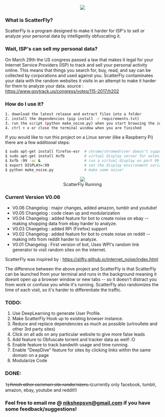 <p align="center">
  <img src = "https://i.imgur.com/4Jx3kyC.png" />
</p>

### What is ScatterFly?

ScatterFly is a program designed to make it harder for ISP's to sell or analyze your personal data by intelligently obfuscating it.

### Wait, ISP's can sell my personal data?

On March 29th the US congress passed a law that makes it legal for your Internet Service Providers (ISP) to track and sell your personal activity online. This means that things you search for, buy, read, and say can be collected by corporations and used against you. ScatterFly contaminates your data with the random websites it visits in an attempt to make it harder for them to analyze your data.
source : https://www.govtrack.us/congress/votes/115-2017/h202

### How do I use it?
```bash
1. download the latest release and extract files into a folder
2. install the dependencies (pip install -r requirements.txt)
3. run the script (python make_noise.py) when you start browsing the internet
4. ctrl + x or close the terminal window when you are finished
```
If you would like to run this project on a Linux server (like a Raspberry Pi) there are a few additional steps:  
```bash
$ sudo apt-get install firefox-esr  # chrome/chromedriver doesn't support RPi
$ sudo apt-get install Xvfb         # virtual display server for selenium to connect to
$ Xvfb :99 -ac &                    # run a virtual display on port 99
$ export DISPLAY=:99                # set the display environment variable
$ python make_noise.py              # make some noise!
```

<p align="center">
  <img src = "https://i.imgur.com/jF82ACF.png" />
  <br>   ScatterFly Running 
</p>

### Current Version V0.06
- V0.06 Changelog : major changes, added amazon, tumblr and youtube!
- V0.05 Changelog : code clean up and modularization
- V0.04 Changelog : added feature for bot to create noise on ebay -- making shopping data from ebay harder to analyze.
- V0.03 Changelog : added RPi (Firefox) support
- V0.02 Changelog : added feature for bot to create noise on reddit -- making info from reddit harder to analyze.
- V0.01 Changelog : First version of bot, Uses WPI's random link generator to visit random sites on the internet.

ScatterFly was inspired by : https://slifty.github.io/internet_noise/index.html

The difference between the above project and ScatterFly is that ScatterFly can be launched from your terminal and runs in the background meaning it doesnt open up a browser window or new tabs -- so it doesn't distract you from work or confuse you while it's running. ScatterFly also randomizes the time of each visit, so it's harder to differentiate the traffic.


### TODO:
1) Use DeepLearning to generate User Profile.
2) Make ScatterFly Hook up to existing browser instance.
3) Reduce and replace dependencies as much as possible (urlroullete and other 3rd party sites)
4) Click on all ads on any particular website to give more false leads
5) Add feature to Obfuscate torrent and tracker data as well! :O
6) Enable feature to track bandwith usage and time running.
7) Enable "DeepDive" feature for sites by clicking links within the same domain on a page
8) Modularize Code

### DONE:
1̶)̶ ̶F̶i̶n̶i̶s̶h̶ ̶o̶t̶h̶e̶r̶ ̶c̶o̶m̶m̶o̶n̶ ̶s̶i̶t̶e̶ ̶r̶a̶n̶d̶o̶m̶i̶z̶e̶r̶s̶.̶ (currently only facebook, tumblr, amazon, ebay, youtube and reddit!)

### Feel free to email me @ nikshepsvn@gmail.com if you have some feedback/suggestions!
